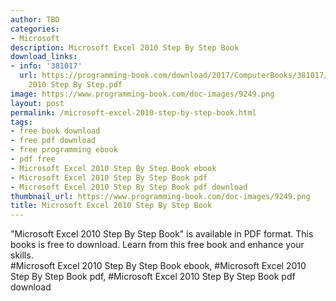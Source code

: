```yaml
---
author: TBD
categories:
- Microsoft
description: Microsoft Excel 2010 Step By Step Book
download_links:
- info: '381017'
  url: https://programming-book.com/download/2017/ComputerBooks/381017/Microsoft Excel
    2010 Step By Step.pdf
image: https://www.programming-book.com/doc-images/9249.png
layout: post
permalink: /microsoft-excel-2010-step-by-step-book.html
tags:
- free book download
- free pdf download
- free programming ebook
- pdf free
- Microsoft Excel 2010 Step By Step Book ebook
- Microsoft Excel 2010 Step By Step Book pdf
- Microsoft Excel 2010 Step By Step Book pdf download
thumbnail_url: https://www.programming-book.com/doc-images/9249.png
title: Microsoft Excel 2010 Step By Step Book
---
```


 
<div class="item-desc text-justify">
  "Microsoft Excel 2010 Step By Step Book" is available in PDF format. This books is free to download. Learn from this free book and enhance your skills.
  <br>
  #Microsoft Excel 2010 Step By Step Book ebook, #Microsoft Excel 2010 Step By Step Book pdf, #Microsoft Excel 2010 Step By Step Book pdf download
</div>